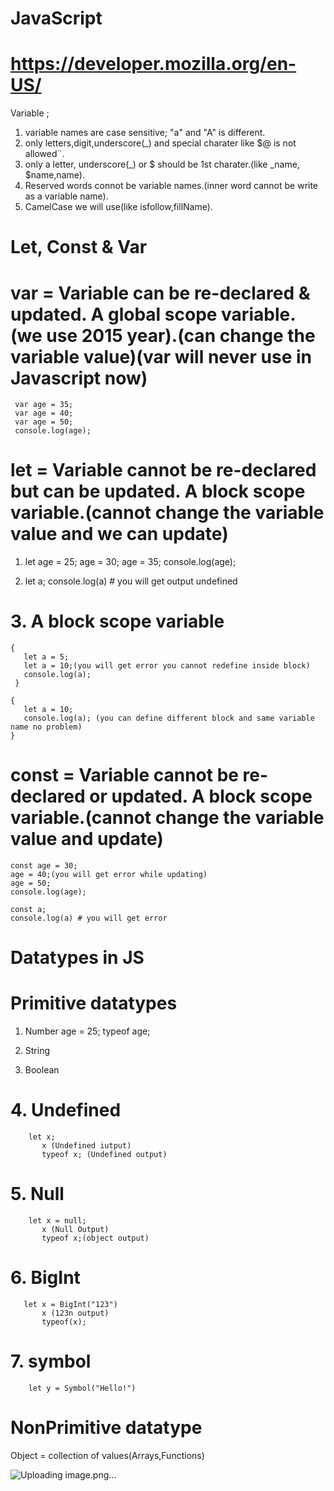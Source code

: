 # JavaScript

# https://developer.mozilla.org/en-US/


Variable ;
1. variable names are case sensitive; "a" and "A" is different.
2. only letters,digit,underscore(_) and special charater like $@ is not allowed¨.
3. only a letter, underscore(_) or $ should be 1st charater.(like _name, $name,name).
4. Reserved words connot be variable names.(inner word cannot be write as a variable name).
5. CamelCase we will use(like isfollow,fillName).


# Let, Const & Var

# var = Variable can be re-declared & updated. A global scope variable. (we use 2015 year).(can change the variable value)(var will never use in Javascript now)
     var age = 35;
     var age = 40;
     var age = 50;
     console.log(age);

# let = Variable cannot be re-declared but can be updated. A block scope variable.(cannot change the variable value and we can update)
  1. let age = 25;
     age = 30;
     age = 35;
     console.log(age);

  2. let a;
     console.log(a) # you will get output undefined

# 3. A block scope variable
    {
       let a = 5;
       let a = 10;(you will get error you cannot redefine inside block)
       console.log(a);
     }

    {
       let a = 10;
       console.log(a); (you can define different block and same variable name no problem)
    }

# const = Variable cannot be re-declared or updated. A block scope variable.(cannot change the variable value and update)
    const age = 30;
    age = 40;(you will get error while updating)
    age = 50;
    console.log(age);

    const a;
    console.log(a) # you will get error


# Datatypes in JS
# Primitive datatypes
   1. Number
     age = 25;
     typeof age;

   2. String
   3. Boolean
   # 4. Undefined
        let x;
           x (Undefined iutput)
           typeof x; (Undefined output)
      
   # 5. Null
        let x = null;
           x (Null Output)
           typeof x;(object output)
      
   # 6. BigInt
       let x = BigInt("123")
           x (123n output)
           typeof(x);
   # 7. symbol
        let y = Symbol("Hello!")
       
# NonPrimitive datatype

   Object = collection of values(Arrays,Functions)

   
![Uploading image.png…]()

